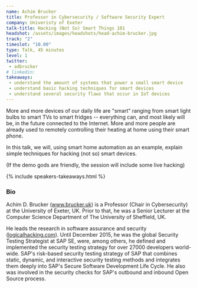 ```yaml
---
name: Achim Brucker
title: Professor in Cybersecurity / Software Security Expert
company: Univeristy of Exeter 
talk-title: Hacking (Not So) Smart Things 101
headshot: /assets/images/headshots/head-achim-brucker.jpg
track: "2"
timeslot: "10.00"
type: Talk, 45 minutes
level: 1
twitter:
 - adbrucker
# linkedin: 
takeaways:
 - understand the amount of systems that power a small smart device
 - understand basic hacking techniques for smart devices
 - understand several security flaws that occur in IoT devices
---
```


<p>More and more devices of our daily life are "smart" ranging from
 smart light bulbs to smart TVs to smart fridges -- everything can,
 and most likely will be, in the future connected to the
 Internet. More and more people are already used to remotely
 controlling their heating at home using their smart phone. </p>

<p>In this talk, we will, using smart home automation as an example, 
 explain simple techniques for hacking (not so) smart devices.</p>

<p>(If the demo gods are friendly, the session will include some live hacking)</p>

{% include speakers-takeaways.html %}

<h3>Bio</h3>
<p>Achim D. Brucker (<a href="http://www.brucker.uk" target="_blank" rel="noopener nofollow">www.brucker.uk</a>) is a Professor (Chair in Cybersecurity) at the University of Exeter, UK. Prior to that, he was a  Senior Lecturer at the Computer Science Department of The University of Sheffield, UK. </p>

<p>He leads the research in software assurance and security 
  (<a href="https://logicalhacking.uk" target="_blank" rel="noopener nofollow">logicalhacking.com</a>).  Until December 2015, he was the global Security 
  Testing Strategist at SAP SE, were, among others, he defined and implemented 
  the security testing strategy for over 27000 developers world-wide. SAP's 
  risk-based security testing strategy of SAP that combines static, dynamic, 
  and interactive security testing methods and integrates them deeply into 
  SAP's Secure Software Development Life Cycle. He also was involved in the 
  security checks for SAP's outbound and inbound Open Source process. </p>
 